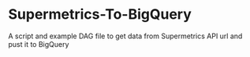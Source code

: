 # Supermetrics-To-BigQuery
A script and example DAG file to get data from Supermetrics API url and pust it to BigQuery
